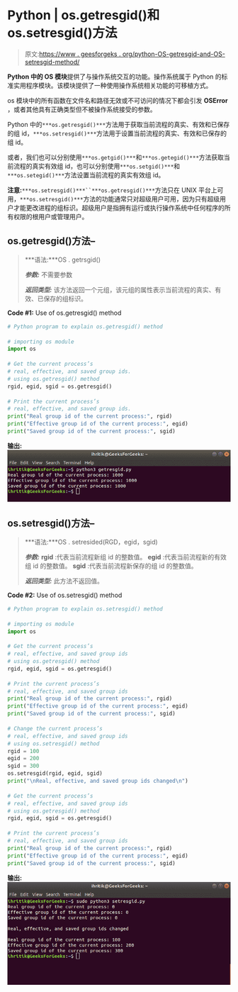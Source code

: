 # Python | os.getresgid()和 os.setresgid()方法

> 原文:[https://www . geesforgeks . org/python-OS-getresgid-and-OS-setresgid-method/](https://www.geeksforgeeks.org/python-os-getresgid-and-os-setresgid-method/)

**Python 中的 OS 模块**提供了与操作系统交互的功能。操作系统属于 Python 的标准实用程序模块。该模块提供了一种使用操作系统相关功能的可移植方式。

os 模块中的所有函数在文件名和路径无效或不可访问的情况下都会引发 **OSError** ，或者其他具有正确类型但不被操作系统接受的参数。

Python 中的`***os.getresgid()***`方法用于获取当前流程的真实、有效和已保存的组 id，`***os.setresgid()***`方法用于设置当前流程的真实、有效和已保存的组 id。

或者，我们也可以分别使用`***os.getgid()***`和`***os.getegid()***`方法获取当前流程的真实有效组 id，也可以分别使用`***os.setgid()***`和`***os.setegid()***`方法设置当前流程的真实有效组 id。

**注意:**`***os.setresgid()***``***os.getresgid()***`方法只在 UNIX 平台上可用，`***os.setresgid()***`方法的功能通常只对超级用户可用，因为只有超级用户才能更改进程的组标识。超级用户是指拥有运行或执行操作系统中任何程序的所有权限的根用户或管理用户。

## os.getresgid()方法–

> ***语法:***OS . getrsgid()
> 
> ***参数:*** 不需要参数
> 
> ***返回类型:*** 该方法返回一个元组，该元组的属性表示当前流程的真实、有效、已保存的组标识。

**Code #1:** Use of os.getresgid() method

```py
# Python program to explain os.getresgid() method 

# importing os module 
import os

# Get the current process’s 
# real, effective, and saved group ids.
# using os.getresgid() method
rgid, egid, sgid = os.getresgid()

# Print the current process’s
# real, effective, and saved group ids.
print("Real group id of the current process:", rgid)
print("Effective group id of the current process:", egid)
print("Saved group id of the current process:", sgid)
```

**输出:**
![os.getresgid() method output](img/745aa780baf7f8514a7b79b6ac791a2b.png)

## os.setresgid()方法–

> ***语法:***OS . setresided(RGD，egid，sgid)
> 
> ***参数:***
> **rgid** :代表当前流程新组 id 的整数值。
> **egid** :代表当前流程新的有效组 id 的整数值。
> **sgid** :代表当前流程新保存的组 id 的整数值。
> 
> ***返回类型:*** 此方法不返回值。

**Code #2:** Use of os.setresgid() method

```py
# Python program to explain os.setresgid() method 

# importing os module 
import os

# Get the current process’s 
# real, effective, and saved group ids
# using os.getresgid() method
rgid, egid, sgid = os.getresgid()

# Print the current process’s
# real, effective, and saved group ids
print("Real group id of the current process:", rgid)
print("Effective group id of the current process:", egid)
print("Saved group id of the current process:", sgid)

# Change the current process’s
# real, effective, and saved group ids
# using os.setresgid() method
rgid = 100
egid = 200
sgid = 300
os.setresgid(rgid, egid, sgid)
print("\nReal, effective, and saved group ids changed\n")

# Get the current process’s 
# real, effective, and saved group ids
# using os.getresgid() method
rgid, egid, sgid = os.getresgid()

# Print the current process’s
# real, effective, and saved group ids
print("Real group id of the current process:", rgid)
print("Effective group id of the current process:", egid)
print("Saved group id of the current process:", sgid)
```

**输出:**
![os.setresgid() method output](img/965efe4b1991a672eaeb0a1210284767.png)